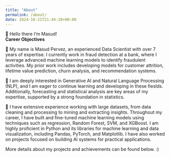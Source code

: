 ```yaml
---
title: "About"
permalink: /about/
date: 2024-10-21T21:44:20+00:00
---
```


📐 Hello there I’m Masud! <br>
**Career Objectives**

📐 My name is Masud Pervez, an experienced Data Scientist with over 7 years of expertise. I currently work in fraud detection at a bank, where I leverage advanced machine learning models to identify fraudulent activities. My prior work includes developing models for customer attrition, lifetime value prediction, churn analysis, and recommendation systems.

📐 I am deeply interested in Generative AI and Natural Language Processing (NLP), and I am eager to continue learning and developing in these fieslds. Additionally, forecasting and statistical analysis are key areas of my expertise, supported by a strong foundation in statistics.

📐 I have extensive experience working with large datasets, from data cleaning and processing to mining and extracting insights. Throughout my career, I have built and fine-tuned machine learning models using techniques such as regression, Random Forest, SVM, and XGBoost. I am highly proficient in Python and its libraries for machine learning and data visualization, including Pandas, PyTorch, and Matplotlib. I have also worked on projects focused on building AI systems for practical applications.

More details about my projects and achievements can be found below. :)

